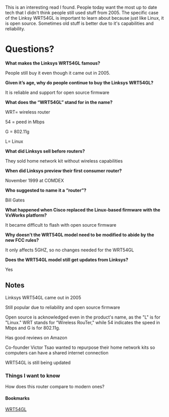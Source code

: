 This is an interesting read I found. People today want the most up to date tech that I didn't think people still used stuff from 2005. The specific case of the Linksy WRT54GL is important to learn about because just like Linux, it is open source. Sometimes old stuff is better due to it's capabilities and reliability.

# Questions?

**What makes the Linksys WRT54GL famous?**

People still buy it even though it came out in 2005.

**Given it’s age, why do people continue to buy the Linksys WRT54GL?**

It is reliable and support for open source firmware

**What does the “WRT54GL” stand for in the name?**

WRT= wireless router

54 = peed in Mbps

G = 802.11g

L= Linux

**What did Linksys sell before routers?**

They sold home network kit without wireless capabilities

**When did Linksys preview their first consumer router?**

November 1999 at COMDEX

**Who suggested to name it a “router”?**

Bill Gates

**What happened when Cisco replaced the Linux-based firmware with the VxWorks platform?**

It became difficult to flash with open source firmware

**Why doesn’t the WRT54GL model need to be modified to abide by the new FCC rules?**

It only affects 5GHZ, so no changes needed for the WRT54GL

**Does the WRT54GL model still get updates from Linksys?**

Yes

## Notes

Linksys WRT54GL came out in 2005

Still popular due to reliability and open source firmware

Open source is acknowledged even in the product's name, as the "L" is for "Linux." WRT stands for “Wireless RouTer," while 54 indicates the speed in Mbps and G is for 802.11g.

Has good reviews on Amazon 

Co-founder Victor Tsao wanted to repurpose their home network kits so computers can have a shared internet connection

WRT54GL is still being updated


### Things I want to know

How does this router compare to modern ones?


#### Bookmarks
[WRT54GL](https://arstechnica.com/information-technology/2016/07/the-wrt54gl-a-54mbps-router-from-2005-still-makes-millions-for-linksys/)
